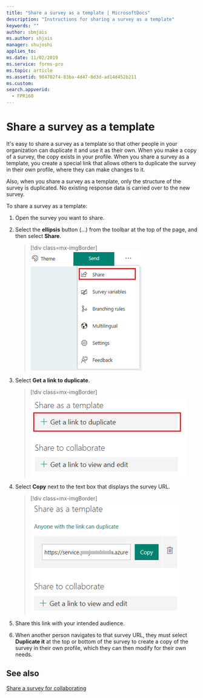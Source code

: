 ```yaml
---
title: "Share a survey as a template | MicrosoftDocs"
description: "Instructions for sharing a survey as a template"
keywords: ""
author: sbmjais
ms.author: shjais
manager: shujoshi
applies_to: 
ms.date: 11/02/2019
ms.service: forms-pro
ms.topic: article
ms.assetid: 984702f4-83ba-4d47-8d3d-ad14d452b211
ms.custom: 
search.appverid:
  - FPR160
---
```


# Share a survey as a template

It's easy to share a survey as a template so that other people in your organization can duplicate it and use it as their own. When you make a copy of a survey, the copy exists in your profile. When you share a survey as a template, you create a special link that allows others to duplicate the survey in their own profile, where they can make changes to it. 

Also, when you share a survey as a template, only the structure of the survey is duplicated. No existing response data is carried over to the new survey. 

To share a survey as a template:

1.  Open the survey you want to share.

2. Select the **ellipsis** button (…) from the toolbar at the top of the page, and then select **Share**.

    > [!div class=mx-imgBorder]
    > ![share the survey](media/share-survey.png "Share the survey")

3.  Select **Get a link to duplicate**.

    > [!div class=mx-imgBorder]
    > ![get the link to share the survey as template](media/get-survey-duplicate-link.png "Get the link to share the survey as template")  

4.  Select **Copy** next to the text box that displays the survey URL.

    > [!div class=mx-imgBorder]
    > ![link to share the survey as template](media/survey-duplicate-link.png "Link to share the survey as template")  

5.  Share this link with your intended audience.

6.  When another person navigates to that survey URL, they must select **Duplicate it** at the top or bottom of the survey to create a copy of the survey in their own profile, which they can then modify for their own needs.

## See also

[Share a survey for collaborating](share-survey-collaborate.md)
